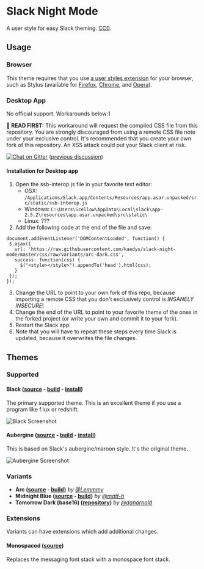 # Slack Night Mode
A user style for easy Slack theming. [CC0](http://creativecommons.org/publicdomain/zero/1.0/).

## Usage

### Browser

This theme requires that you use [a user styles extension](https://github.com/openstyles/stylus/wiki/Stylish-Alternatives) for your browser, such as Stylus (available for [Firefox](https://addons.mozilla.org/en-US/firefox/addon/styl-us/), [Chrome](https://chrome.google.com/webstore/detail/stylus/clngdbkpkpeebahjckkjfobafhncgmne), and [Opera](https://addons.opera.com/en/extensions/details/stylus/)).

### Desktop App

No official support. Workarounds below:1

**🛑 READ FIRST:** This workaround will request the compiled CSS file from this repository. You are strongly discouraged from using a remote CSS file note under your exclusive control. It's recommended that you create your own fork of this repository. An XSS attack could put your Slack client at risk.

[![Chat on Gitter](https://badges.gitter.im/laCour/slack-night-mode.png)](https://gitter.im/slack-night-mode/Lobby?utm_source=share-link&utm_medium=link&utm_campaign=share-link) ([previous discussion](https://github.com/laCour/slack-night-mode/issues/73#issuecomment-242707078))

#### Installation for Desktop app
1) Open the ssb-interop.js file in your favorite text editor:
    * OSX: `/Applications/Slack.app/Contents/Resources/app.asar.unpacked/src/static/ssb-interop.js`
    * Windows: `C:\Users\Scellow\AppData\Local\slack\app-2.5.2\resources\app.asar.unpacked\src\static\`
    * Linux: ???
2) Add the following code at the end of the file and save:
```
document.addEventListener('DOMContentLoaded', function() {
 $.ajax({
   url: 'https://raw.githubusercontent.com/kaedys/slack-night-mode/master/css/raw/variants/arc-dark.css',
   success: function(css) {
     $("<style></style>").appendTo('head').html(css);
   }
 });
});
```
3) Change the URL to point to your own fork of this repo, because importing a remote CSS that you don't exclusively control is _INSANELY INSECURE_!
4) Change the end of the URL to point to your favorite theme of the ones in the forked project (or write your own and commit it to your fork).
5) Restart the Slack app.
6) Note that you will have to repeat these steps every time Slack is updated, because it overwrites the file changes.

## Themes

### Supported

#### Black ([source](scss/main.scss) - [build](css/black.css) - [install](https://userstyles.org/styles/117475/slack-night-mode-black))

The primary supported theme. This is an excellent theme if you use a program like f.lux or redshift.

![Black Screenshot](https://userstyles.org/style_screenshots/117475_after.png)

#### Aubergine ([source](scss/themes/_aubergine.scss) - [build](css/variants/aubergine.css) - [install](https://userstyles.org/styles/101971/slack-night-mode))

This is based on Slack's aubergine/maroon style. It's the original theme.

![Aubergine Screenshot](https://userstyles.org/style_screenshots/101971_after.png)

### Variants

* **Arc ([source](scss/themes/_arc-dark.scss) - [build](css/variants/arc-dark.css))** _by [@Lemmmy](https://github.com/Lemmmy)_
* **Midnight Blue ([source](scss/themes/_midnight-blue.scss) - [build](css/variants/midnight-blue.css))** _by [@matt-h](https://github.com/matt-h)_
* **Tomorrow Dark (base16) ([repository](https://github.com/danarnold/slack-night-mode))** _by [@danarnold](https://github.com/danarnold)_

### Extensions

Variants can have extensions which add additional changes.

#### Monospaced ([source](scss/themes/_monospaced.scss))

Replaces the messaging font stack with a monospace font stack.
